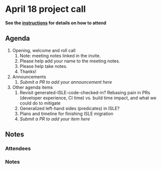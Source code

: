 # April 18 project call

**See the [instructions](../README.md) for details on how to attend**

## Agenda
1. Opening, welcome and roll call
    1. Note: meeting notes linked in the invite.
    1. Please help add your name to the meeting notes.
    1. Please help take notes.
    1. Thanks!
1. Announcements
    1. _Submit a PR to add your announcement here_
1. Other agenda items
    1. Revisit generated-ISLE-code-checked-in? Rebasing pain in PRs (developer
       experience, CI time) vs. build time impact, and what we could do to mitigate
    1. Generalized left-hand sides (predicates) in ISLE?
    1. Plans and timeline for finishing ISLE migration
    1. _Submit a PR to add your item here_

## Notes

### Attendees

### Notes
